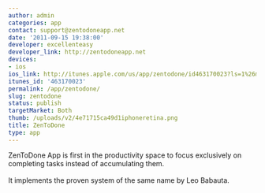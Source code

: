 ```yaml
---
author: admin
categories: app
contact: support@zentodoneapp.net
date: '2011-09-15 19:38:00'
developer: excellenteasy
developer_link: http://zentodoneapp.net
devices: 
- ios
ios_link: http://itunes.apple.com/us/app/zentodone/id463170023?ls=1%26mt=8
itunes_id: '463170023'
permalink: /app/zentodone/
slug: zentodone
status: publish
targetMarket: Both
thumb: /uploads/v2/4e71715ca49d1iphoneretina.png
title: ZenToDone
type: app
---
```


ZenToDone App is first in the productivity space to focus exclusively on completing tasks instead of accumulating them.<br />
<br />
It implements the proven system of the same name by Leo Babauta.